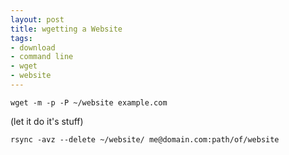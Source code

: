 ```yaml
---
layout: post
title: wgetting a Website
tags:
- download
- command line
- wget
- website
---
```

`wget -m -p -P ~/website example.com`

(let it do it's stuff)

`rsync -avz --delete ~/website/ me@domain.com:path/of/website`

